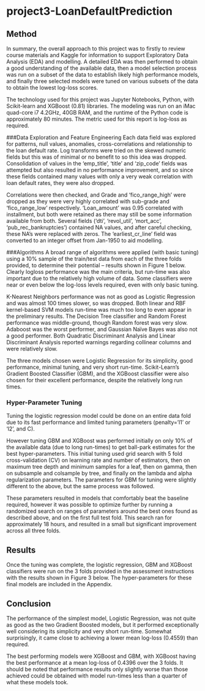 # project3-LoanDefaultPrediction

## Method
In summary, the overall approach to this project was to firstly to review course materials and Kaggle for
information to support Exploratory Data Analysis (EDA) and modelling. A detailed EDA was then
performed to obtain a good understanding of the available data, then a model selection process was run on a
subset of the data to establish likely high performance models, and finally three selected models were tuned
on various subsets of the data to obtain the lowest log-loss scores.

The technology used for this project was Jupyter Notebooks, Python, with Scikit-learn and XGBoost (0.81)
libraries. The modeling was run on an iMac quad-core i7 4.2GHz, 40GB RAM, and the runtime of the
Python code is approximately 80 minutes. The metric used for this report is log-loss as required.

###Data Exploration and Feature Engineering
Each data field was explored for patterns, null values, anomalies, cross-correlations and relationship to the
loan default rate. Log transforms were tried on the skewed numeric fields but this was of minimal or no
benefit to so this idea was dropped. Consolidation of values in the ‘emp_title’, ‘title’ and ‘zip_code’ fields
was attempted but also resulted in no performance improvement, and so since these fields contained many
values with only a very weak correlation with loan default rates, they were also dropped.

Correlations were then checked, and Grade and ‘fico_range_high’ were dropped as they were very highly
correlated with sub-grade and ‘fico_range_low’ respectively. ‘Loan_amount’ was 0.95 correlated with
installment, but both were retained as there may still be some information available from both. Several fields
(‘dti’, ‘revol_util’, ‘mort_acc’, ‘pub_rec_bankruptcies’) contained NA values, and after careful checking,
these NA’s were replaced with zeros. The ‘earliest_cr_line’ field was converted to an integer offset from
Jan-1950 to aid modelling.

###Algorithms
A broad range of algorithms were applied (with basic tuning) using a 10% sample of the train/test data from
each of the three folds provided, to determine their potential – results shown in Figure 1 below. Clearly logloss
performance was the main criteria, but run-time was also important due to the relatively high volume of
data. Some classifiers were near or even below the log-loss levels required, even with only basic tuning.

K-Nearest Neighbors performance was not as good as Logistic Regression and was almost 100 times slower,
so was dropped. Both linear and RBF kernel-based SVM models run-time was much too long to even appear
in the preliminary results. The Decision Tree classifier and Random Forest performance was middle-ground,
though Random forest was very slow. Adaboost was the worst performer, and Gaussian Naïve Bayes was
also not a good performer. Both Quadratic Discriminant Analysis and Linear Discriminant Analysis reported
warnings regarding collinear columns and were relatively slow.

The three models chosen were Logistic Regression for its simplicity, good performance, minimal tuning, and
very short run-time. Scikit-Learn’s Gradient Boosted Classifier (GBM), and the XGBoost classifier were
also chosen for their excellent performance, despite the relatively long run times.

### Hyper-Parameter Tuning
Tuning the logistic regression model could be done on an entire data fold due to its fast performance and
limited tuning parameters (penalty=’l1’ or ‘l2’, and C).

However tuning GBM and XGBoost was performed initially on only 10% of the available data (due to long
run-times) to get ball-park estimates for the best hyper-parameters. This initial tuning used grid search with 5
fold cross-validation (CV) on learning rate and number of estimators, then on maximum tree depth and
minimum samples for a leaf, then on gamma, then on subsample and colsample by tree, and finally on the
lambda and alpha regularization parameters. The parameters for GBM for tuning were slightly different to
the above, but the same process was followed.

These parameters resulted in models that comfortably beat the baseline required, however it was possible to
optimize further by running a randomized search on ranges of parameters around the best ones found as
described above, and on the first full test fold. This search ran for approximately 18 hours, and resulted in a
small but significant improvement across all three folds.

## Results
Once the tuning was complete, the logistic regression, GBM and XGBoost classifiers were run on the 3 folds
provided in the assessment instructions with the results shown in Figure 3 below. The hyper-parameters for
these final models are included in the Appendix.

## Conclusion
The performance of the simplest model, Logistic Regression, was not quite as good as the two Gradient
Boosted models, but it performed exceptionally well considering its simplicity and very short run-time.
Somewhat surprisingly, it came close to achieving a lower mean log-loss (0.4559) than required.

The best performing models were XGBoost and GBM, with XGBoost having the best performance at a
mean log-loss of 0.4396 over the 3 folds. It should be noted that performance results only slightly worse than
those achieved could be obtained with model run-times less than a quarter of what these models took.
